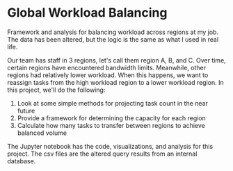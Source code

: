 # Global Workload Balancing
Framework and analysis for balancing workload across regions at my job. The data has been altered, but the logic is the same as what I used in real life.

Our team has staff in 3 regions, let's call them region A, B, and C. Over time, certain regions have encountered bandwidth limits. Meanwhile, other regions had relatively lower workload. When this happens, we want to reassign tasks from the high workload region to a lower workload region. In this project, we'll do the following:
1. Look at some simple methods for projecting task count in the near future
2. Provide a framework for determining the capacity for each region
3. Calculate how many tasks to transfer between regions to achieve balanced volume

The Jupyter notebook has the code, visualizations, and analysis for this project. The csv files are the altered query results from an internal database.
